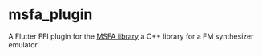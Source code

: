 # msfa_plugin

A Flutter FFI plugin for the [MSFA library](https://github.com/maks/libmsfa) a C++ library for a FM synthesizer emulator.



